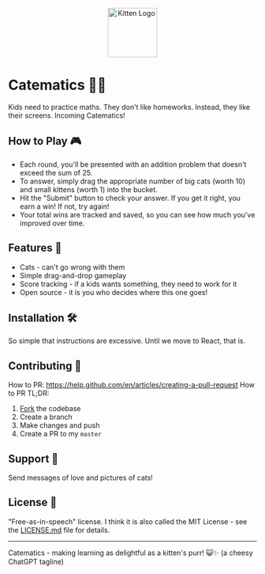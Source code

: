 <p align="center">
  <img src="https://coderoo.com.au/projects/sarasoft/kitten.png" alt="Kitten Logo" height="100"/>
</p>

# Catematics 🐾🔢

Kids need to practice maths. They don't like homeworks. Instead, they like their screens. Incoming Catematics!

## How to Play 🎮

- Each round, you'll be presented with an addition problem that doesn't exceed the sum of 25.
- To answer, simply drag the appropriate number of big cats (worth 10) and small kittens (worth 1) into the bucket.
- Hit the "Submit" button to check your answer. If you get it right, you earn a win! If not, try again!
- Your total wins are tracked and saved, so you can see how much you've improved over time.

## Features 🌟

- Cats - can't go wrong with them
- Simple drag-and-drop gameplay
- Score tracking - if a kids wants something, they need to work for it
- Open source - it is you who decides where this one goes!

## Installation 🛠️

So simple that instructions are excessive. Until we move to React, that is.

## Contributing 🤝

How to PR: https://help.github.com/en/articles/creating-a-pull-request
How to PR TL;DR:

1. [Fork](https://help.github.com/en/articles/fork-a-repo) the codebase
2. Create a branch
3. Make changes and push
4. Create a PR to my `master`

## Support 🙌

Send messages of love and pictures of cats!

## License 📄

"Free-as-in-speech" license. I think it is also called the MIT License - see the [LICENSE.md](LICENSE) file for details.

---

Catematics - making learning as delightful as a kitten's purr! 😺✨ (a cheesy ChatGPT tagline)
